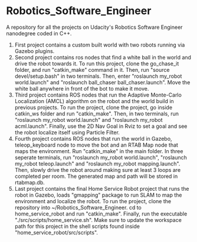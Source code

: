 # Robotics_Software_Engineer
A repository for all the projects on Udacity's Robotics Software Engineer nanodegree coded in C++.
1) First project contains a custom built world with two robots running via Gazebo plugins.
2) Second project contains ros nodes that find a white ball in the world and drive the robot towards it. To run this project, clone the go_chase_it folder, and run "catkin_make" command in it. Then, run "source devel/setup.bash" in two terminals. Then, enter "roslaunch my_robot world.launch" and "roslaunch ball_chaser ball_chaser.launch". Move the white ball anywhere in front of the bot to make it move.
3) Third project contains ROS nodes that run the Adaptive Monte-Carlo Localization (AMCL) algorithm on the robot and the world build in previous projects. To run the project, clone the project, go inside catkin_ws folder and run "catkin_make". Then, in two terminals, run "roslaunch my_robot world.launch" and "roslaunch my_robot acml.launch". Finally, use the 2D Nav Goal in Rviz to set a goal and see the robot localize itself using Particle Filter.
4) Fourth project contains ROS nodes that run the world in Gazebo, teleop_keyboard node to move the bot and an RTAB Map node that maps the environment. Run "catkin_make" in the main folder. In three seperate terminals, run "roslaunch my_robot world.launch", "roslaunch my_robot teleop.launch" and "roslaunch my_robot mapping.launch". Then, slowly drive the robot around making sure at least 3 loops are completed per room. The generated map and path will be stored in rtabmap.db.
5) Last project contains the final Home Service Robot project that runs the robot in Gazebo, loads "gmapping" package to run SLAM to map the environment and localize the robot. To run the project, clone the repository into ~/Robotics_Software_Engineer. cd to home_service_robot and run "catkin_make". Finally, run the executable "./src/scripts/home_service.sh". Make sure to update the workspace path for this project in the shell scripts found inside "home_service_robot/src/scripts".
